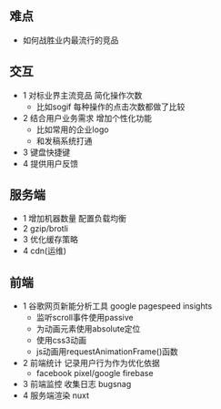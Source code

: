 ## 难点
- 如何战胜业内最流行的竞品

## 交互
- 1 对标业界主流竞品 简化操作次数
  - 比如sogif 每种操作的点击次数都做了比较
- 2 结合用户业务需求 增加个性化功能
  - 比如常用的企业logo
  - 和发稿系统打通
- 3 键盘快捷键
- 4 提供用户反馈

## 服务端
- 1 增加机器数量 配置负载均衡
- 2 gzip/brotli
- 3 优化缓存策略
- 4 cdn(运维)

## 前端
- 1 谷歌网页新能分析工具 google pagespeed insights
  - 监听scroll事件使用passive
  - 为动画元素使用absolute定位
  - 使用css3动画
  - js动画用requestAnimationFrame()函数
- 2 前端统计 记录用户行为作为优化依据
  - facebook pixel/google firebase
- 3 前端监控 收集日志 bugsnag
- 4 服务端渲染 nuxt
